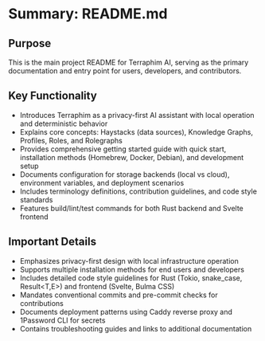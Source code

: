 # Summary: README.md

## Purpose
This is the main project README for Terraphim AI, serving as the primary documentation and entry point for users, developers, and contributors.

## Key Functionality
- Introduces Terraphim as a privacy-first AI assistant with local operation and deterministic behavior
- Explains core concepts: Haystacks (data sources), Knowledge Graphs, Profiles, Roles, and Rolegraphs
- Provides comprehensive getting started guide with quick start, installation methods (Homebrew, Docker, Debian), and development setup
- Documents configuration for storage backends (local vs cloud), environment variables, and deployment scenarios
- Includes terminology definitions, contribution guidelines, and code style standards
- Features build/lint/test commands for both Rust backend and Svelte frontend

## Important Details
- Emphasizes privacy-first design with local infrastructure operation
- Supports multiple installation methods for end users and developers
- Includes detailed code style guidelines for Rust (Tokio, snake_case, Result<T,E>) and frontend (Svelte, Bulma CSS)
- Mandates conventional commits and pre-commit checks for contributions
- Documents deployment patterns using Caddy reverse proxy and 1Password CLI for secrets
- Contains troubleshooting guides and links to additional documentation

